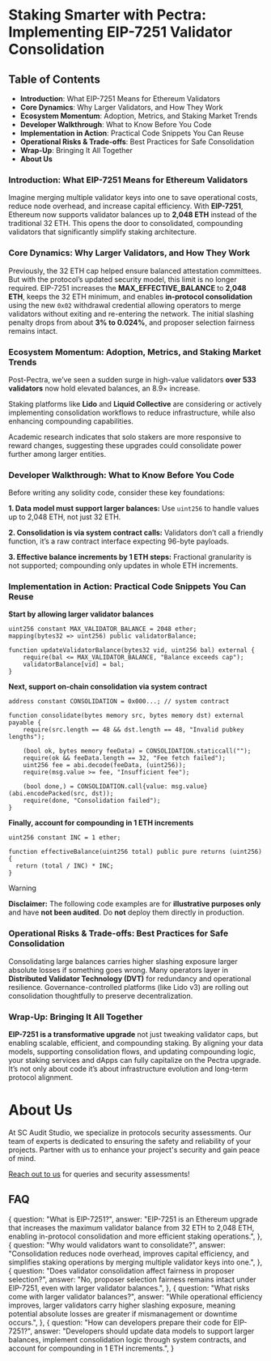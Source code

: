 # Staking Smarter with Pectra: Implementing EIP-7251 Validator Consolidation

## Table of Contents

* **Introduction**: What EIP-7251 Means for Ethereum Validators
* **Core Dynamics**: Why Larger Validators, and How They Work
* **Ecosystem Momentum**: Adoption, Metrics, and Staking Market Trends
* **Developer Walkthrough**: What to Know Before You Code
* **Implementation in Action**: Practical Code Snippets You Can Reuse
* **Operational Risks & Trade-offs**: Best Practices for Safe Consolidation
* **Wrap-Up**: Bringing It All Together
* **About Us**

### Introduction: What EIP-7251 Means for Ethereum Validators

Imagine merging multiple validator keys into one to save operational costs, reduce node overhead, and increase capital efficiency. With **EIP-7251**, Ethereum now supports validator balances up to **2,048 ETH** instead of the traditional 32 ETH. This opens the door to consolidated, compounding validators that significantly simplify staking architecture.

### Core Dynamics: Why Larger Validators, and How They Work

Previously, the 32 ETH cap helped ensure balanced attestation committees. But with the protocol’s updated security model, this limit is no longer required. EIP-7251 increases the **MAX\_EFFECTIVE\_BALANCE** to **2,048 ETH**, keeps the 32 ETH minimum, and enables **in-protocol consolidation** using the new `0x02` withdrawal credential allowing operators to merge validators without exiting and re-entering the network. The initial slashing penalty drops from about **3% to 0.024%**, and proposer selection fairness remains intact.

### Ecosystem Momentum: Adoption, Metrics, and Staking Market Trends

Post-Pectra, we’ve seen a sudden surge in high-value validators **over 533 validators** now hold elevated balances, an 8.9× increase.

Staking platforms like **Lido** and **Liquid Collective** are considering or actively implementing consolidation workflows to reduce infrastructure, while also enhancing compounding capabilities.

Academic research indicates that solo stakers are more responsive to reward changes, suggesting these upgrades could consolidate power further among larger entities.

### Developer Walkthrough: What to Know Before You Code

Before writing any solidity code, consider these key foundations:

**1. Data model must support larger balances:** Use `uint256` to handle values up to 2,048 ETH, not just 32 ETH.

**2. Consolidation is via system contract calls:** Validators don’t call a friendly function, it’s a raw contract interface expecting 96-byte payloads.

**3. Effective balance increments by 1 ETH steps:** Fractional granularity is not supported; compounding only updates in whole ETH increments.

### Implementation in Action: Practical Code Snippets You Can Reuse

**Start by allowing larger validator balances**

```solidity
uint256 constant MAX_VALIDATOR_BALANCE = 2048 ether;
mapping(bytes32 => uint256) public validatorBalance;

function updateValidatorBalance(bytes32 vid, uint256 bal) external {
    require(bal <= MAX_VALIDATOR_BALANCE, "Balance exceeds cap");
    validatorBalance[vid] = bal;
}
```

**Next, support on-chain consolidation via system contract**

```solidity
address constant CONSOLIDATION = 0x000...; // system contract

function consolidate(bytes memory src, bytes memory dst) external payable {
    require(src.length == 48 && dst.length == 48, "Invalid pubkey lengths");

    (bool ok, bytes memory feeData) = CONSOLIDATION.staticcall("");
    require(ok && feeData.length == 32, "Fee fetch failed");
    uint256 fee = abi.decode(feeData, (uint256));
    require(msg.value >= fee, "Insufficient fee");

    (bool done,) = CONSOLIDATION.call{value: msg.value}(abi.encodePacked(src, dst));
    require(done, "Consolidation failed");
}
```

**Finally, account for compounding in 1 ETH increments**

```solidity
uint256 constant INC = 1 ether;

function effectiveBalance(uint256 total) public pure returns (uint256) {
  return (total / INC) * INC;
}
```

> [!WARNING]
> **Disclaimer:** The following code examples are for **illustrative purposes only** and have **not been audited**. Do **not** deploy them directly in production.

### Operational Risks & Trade-offs: Best Practices for Safe Consolidation

Consolidating large balances carries higher slashing exposure larger absolute losses if something goes wrong. Many operators layer in **Distributed Validator Technology (DVT)** for redundancy and operational resilience. Governance-controlled platforms (like Lido v3) are rolling out consolidation thoughtfully to preserve decentralization.

### Wrap-Up: Bringing It All Together

**EIP-7251 is a transformative upgrade** not just tweaking validator caps, but enabling scalable, efficient, and compounding staking. By aligning your data models, supporting consolidation flows, and updating compounding logic, your staking services and dApps can fully capitalize on the Pectra upgrade. It’s not only about code it’s about infrastructure evolution and long-term protocol alignment.

# About Us

At SC Audit Studio, we specialize in protocols security assessments. Our team of experts is dedicated to ensuring the safety and reliability of your projects. Partner with us to enhance your project's security and gain peace of mind.

[Reach out to us](https://x.com/SCAuditStudio) for queries and security assessments!
## FAQ
{
question: "What is EIP-7251?",
answer: "EIP-7251 is an Ethereum upgrade that increases the maximum validator balance from 32 ETH to 2,048 ETH, enabling in-protocol consolidation and more efficient staking operations.",
},
{
question: "Why would validators want to consolidate?",
answer: "Consolidation reduces node overhead, improves capital efficiency, and simplifies staking operations by merging multiple validator keys into one.",
},
{
question: "Does validator consolidation affect fairness in proposer selection?",
answer: "No, proposer selection fairness remains intact under EIP-7251, even with larger validator balances.",
},
{
question: "What risks come with larger validator balances?",
answer: "While operational efficiency improves, larger validators carry higher slashing exposure, meaning potential absolute losses are greater if mismanagement or downtime occurs.",
},
{
question: "How can developers prepare their code for EIP-7251?",
answer: "Developers should update data models to support larger balances, implement consolidation logic through system contracts, and account for compounding in 1 ETH increments.",
}
